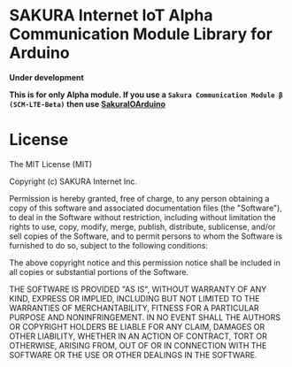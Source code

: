 # SAKURA Internet IoT Alpha Communication Module Library for Arduino

**Under development**

**This is for only Alpha module. If you use a `Sakura Communication Module β (SCM-LTE-Beta)` then use [SakuraIOArduino](https://github.com/sakura-internet/SakuraIOArduino)**


# License
The MIT License (MIT)

Copyright (c) SAKURA Internet Inc.

Permission is hereby granted, free of charge, to any person obtaining a copy of this software and associated documentation files (the "Software"), to deal in the Software without restriction, including without limitation the rights to use, copy, modify, merge, publish, distribute, sublicense, and/or sell copies of the Software, and to permit persons to whom the Software is furnished to do so, subject to the following conditions:

The above copyright notice and this permission notice shall be included in all copies or substantial portions of the Software.

THE SOFTWARE IS PROVIDED "AS IS", WITHOUT WARRANTY OF ANY KIND, EXPRESS OR IMPLIED, INCLUDING BUT NOT LIMITED TO THE WARRANTIES OF MERCHANTABILITY, FITNESS FOR A PARTICULAR PURPOSE AND NONINFRINGEMENT. IN NO EVENT SHALL THE AUTHORS OR COPYRIGHT HOLDERS BE LIABLE FOR ANY CLAIM, DAMAGES OR OTHER LIABILITY, WHETHER IN AN ACTION OF CONTRACT, TORT OR OTHERWISE, ARISING FROM, OUT OF OR IN CONNECTION WITH THE SOFTWARE OR THE USE OR OTHER DEALINGS IN THE SOFTWARE.
